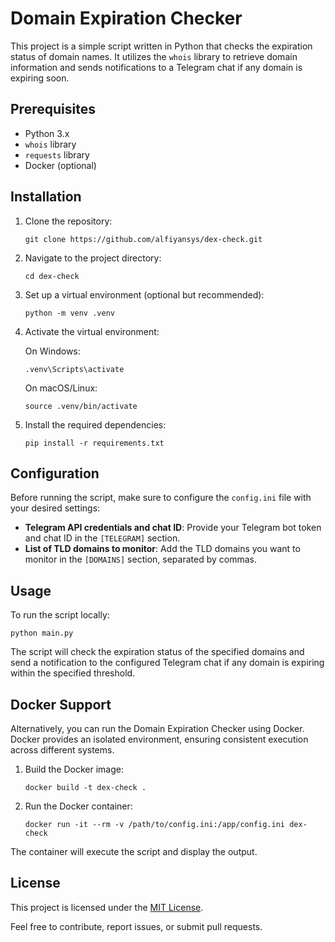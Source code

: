 # Domain Expiration Checker

This project is a simple script written in Python that checks the expiration status of domain names. It utilizes the `whois` library to retrieve domain information and sends notifications to a Telegram chat if any domain is expiring soon.

## Prerequisites

- Python 3.x
- `whois` library
- `requests` library
- Docker (optional)

## Installation

1. Clone the repository:

    ```shell
    git clone https://github.com/alfiyansys/dex-check.git
    ```

2. Navigate to the project directory:

    ```shell
    cd dex-check
    ```

3. Set up a virtual environment (optional but recommended):
    
    ```shell
    python -m venv .venv
    ```

4. Activate the virtual environment:

    On Windows:
    ```shell
    .venv\Scripts\activate
    ```
    
    On macOS/Linux:
    ```shell
    source .venv/bin/activate
    ```

5. Install the required dependencies:

    ```shell
    pip install -r requirements.txt
    ```

## Configuration

Before running the script, make sure to configure the `config.ini` file with your desired settings:

- **Telegram API credentials and chat ID**: Provide your Telegram bot token and chat ID in the `[TELEGRAM]` section.
- **List of TLD domains to monitor**: Add the TLD domains you want to monitor in the `[DOMAINS]` section, separated by commas.

## Usage

To run the script locally:

```shell
python main.py
```

The script will check the expiration status of the specified domains and send a notification to the configured Telegram chat if any domain is expiring within the specified threshold.

## Docker Support

Alternatively, you can run the Domain Expiration Checker using Docker. Docker provides an isolated environment, ensuring consistent execution across different systems.

1. Build the Docker image:

    ```shell
    docker build -t dex-check .
    ```

2. Run the Docker container:

    ```shell
    docker run -it --rm -v /path/to/config.ini:/app/config.ini dex-check
    ```

The container will execute the script and display the output.

## License

This project is licensed under the [MIT License](LICENSE).

Feel free to contribute, report issues, or submit pull requests.